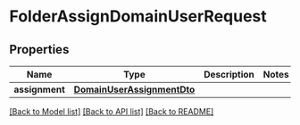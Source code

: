 # FolderAssignDomainUserRequest

## Properties
Name | Type | Description | Notes
------------ | ------------- | ------------- | -------------
**assignment** | [**DomainUserAssignmentDto**](DomainUserAssignmentDto.md) |  | 

[[Back to Model list]](../README.md#documentation-for-models) [[Back to API list]](../README.md#documentation-for-api-endpoints) [[Back to README]](../README.md)


